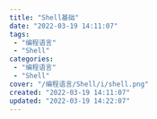 ```yaml
---
title: "Shell基础"
date: "2022-03-19 14:11:07"
tags: 
 - "编程语言"
 - "Shell"
categories: 
 - "编程语言"
 - "Shell"
cover: "/编程语言/Shell/i/shell.png"
created: "2022-03-19 14:11:07"
updated: "2022-03-19 14:22:07"
---
```

